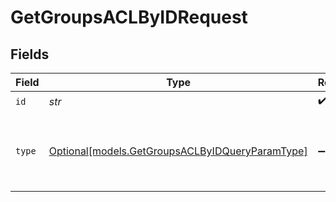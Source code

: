 # GetGroupsACLByIDRequest


## Fields

| Field                                                                                          | Type                                                                                           | Required                                                                                       | Description                                                                                    |
| ---------------------------------------------------------------------------------------------- | ---------------------------------------------------------------------------------------------- | ---------------------------------------------------------------------------------------------- | ---------------------------------------------------------------------------------------------- |
| `id`                                                                                           | *str*                                                                                          | :heavy_check_mark:                                                                             | Group id                                                                                       |
| `type`                                                                                         | [Optional[models.GetGroupsACLByIDQueryParamType]](../models/getgroupsaclbyidqueryparamtype.md) | :heavy_minus_sign:                                                                             | resource type by which to filter access levels                                                 |